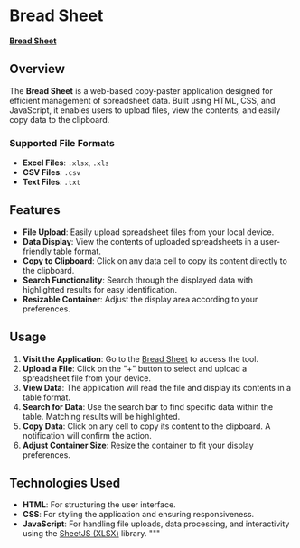 # Bread Sheet

[**Bread Sheet**](https://ajayparihar.github.io/Bread-Sheet)

## Overview
The **Bread Sheet** is a web-based copy-paster application designed for efficient management of spreadsheet data. Built using HTML, CSS, and JavaScript, it enables users to upload files, view the contents, and easily copy data to the clipboard.

### Supported File Formats
- **Excel Files**: `.xlsx`, `.xls`
- **CSV Files**: `.csv`
- **Text Files**: `.txt`

## Features
- **File Upload**: Easily upload spreadsheet files from your local device.
- **Data Display**: View the contents of uploaded spreadsheets in a user-friendly table format.
- **Copy to Clipboard**: Click on any data cell to copy its content directly to the clipboard.
- **Search Functionality**: Search through the displayed data with highlighted results for easy identification.
- **Resizable Container**: Adjust the display area according to your preferences.

## Usage
1. **Visit the Application**: Go to the [Bread Sheet](https://ajayparihar.github.io/Bread-Sheet) to access the tool.
2. **Upload a File**: Click on the "+" button to select and upload a spreadsheet file from your device.
3. **View Data**: The application will read the file and display its contents in a table format.
4. **Search for Data**: Use the search bar to find specific data within the table. Matching results will be highlighted.
5. **Copy Data**: Click on any cell to copy its content to the clipboard. A notification will confirm the action.
6. **Adjust Container Size**: Resize the container to fit your display preferences.

## Technologies Used
- **HTML**: For structuring the user interface.
- **CSS**: For styling the application and ensuring responsiveness.
- **JavaScript**: For handling file uploads, data processing, and interactivity using the [SheetJS (XLSX)](https://github.com/SheetJS/sheetjs) library.
"""
